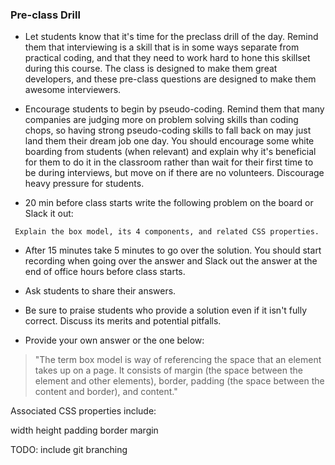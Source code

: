### Pre-class Drill

- Let students know that it's time for the preclass drill of the day. Remind them that interviewing is a skill that is in some ways separate from practical coding, and that they need to work hard to hone this skillset during this course. The class is designed to make them great developers, and these pre-class questions are designed to make them awesome interviewers.

- Encourage students to begin by pseudo-coding. Remind them that many companies are judging more on problem solving skills than coding chops, so having strong pseudo-coding skills to fall back on may just land them their dream job one day. You should encourage some white boarding from students (when relevant) and explain why it's beneficial for them to do it in the classroom rather than wait for their first time to be during interviews, but move on if there are no volunteers. Discourage heavy pressure for students.

- 20 min before class starts write the following problem on the board or Slack it out:

```
 Explain the box model, its 4 components, and related CSS properties.
```

- After 15 minutes take 5 minutes to go over the solution. You should start recording when going over the answer and Slack out the answer at the end of office hours before class starts.

- Ask students to share their answers.

- Be sure to praise students who provide a solution even if it isn't fully correct. Discuss its merits and potential pitfalls.

- Provide your own answer or the one below:

> "The term box model is way of referencing the space that an element takes up on a page. It consists of margin (the space between the element and other elements), border, padding (the space between the content and border), and content."

Associated CSS properties include:

width
height
padding
border
margin

TODO: include git branching

